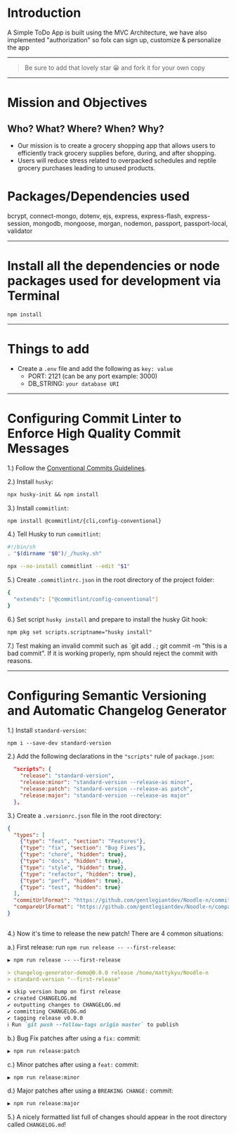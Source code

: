 # Introduction

A Simple ToDo App is built using the MVC Architecture, we have also implemented "authorization" so folx can sign up, customize & personalize the app 

---

> Be sure to add that lovely star 😀 and fork it for your own copy

---

# Mission and Objectives
## Who? What? Where? When? Why?

- Our mission is to create a grocery shopping app that allows users to efficiently track grocery supplies before, during, and after shopping.
- Users will reduce stress related to overpacked schedules and reptile grocery purchases leading to unused products.

# Packages/Dependencies used 

bcrypt, connect-mongo, dotenv, ejs, express, express-flash, express-session, mongodb, mongoose, morgan, nodemon, passport, passport-local, validator

---

# Install all the dependencies or node packages used for development via Terminal

`npm install` 

---

# Things to add

- Create a `.env` file and add the following as `key: value` 
  - PORT: 2121 (can be any port example: 3000) 
  - DB_STRING: `your database URI` 

 ---

# Configuring Commit Linter to Enforce High Quality Commit Messages
1.) Follow the [Conventional Commits Guidelines](https://www.conventionalcommits.org/en/v1.0.0/).

2.) Install `husky`:
```md
npx husky-init && npm install
```

3.) Install `commitlint`:
```md
npm install @commitlint/{cli,config-conventional}
```

4.) Tell Husky to run `commitlint`:
```bash
#!/bin/sh
. "$(dirname "$0")/_/husky.sh"

npx --no-install commitlint --edit "$1"
```

5.) Create `.commitlintrc.json` in the root directory of the project folder:
```bash
{
  "extends": ["@commitlint/config-conventional"]
}
```

6.) Set script `husky install` and prepare to install the husky Git hook: 
```md
npm pkg set scripts.scriptname="husky install"
```

7.) Test making an invalid commit such as `git add . ; git commit -m "this is a bad commit". If it is working properly, npm should reject the commit with reasons.

---

# Configuring Semantic Versioning and Automatic Changelog Generator

1.) Install `standard-version`:
```md
npm i --save-dev standard-version
```

2.) Add the following declarations in the `"scripts"` rule of `package.json`:
```json
  "scripts": {
    "release": "standard-version",
    "release:minor": "standard-version --release-as minor",
    "release:patch": "standard-version --release-as patch",
    "release:major": "standard-version --release-as major"
  },
```

3.) Create a `.versionrc.json` file in the root directory:
```json
{
  "types": [
    {"type": "feat", "section": "Features"},
    {"type": "fix", "section": "Bug Fixes"},
    {"type": "chore", "hidden": true},
    {"type": "docs", "hidden": true},
    {"type": "style", "hidden": true},
    {"type": "refactor", "hidden": true},
    {"type": "perf", "hidden": true},
    {"type": "test", "hidden": true}
  ],
  "commitUrlFormat": "https://github.com/gentlegiantdev/Noodle-n/commits/{{hash}}",
  "compareUrlFormat": "https://github.com/gentlegiantdev/Noodle-n/compare/{{previousTag}}...{{currentTag}}"
}
  
```

4.) Now it's time to release the new patch! There are 4 common situations:

a.) First release: run `npm run release -- --first-release`:
```md
▶ npm run release -- --first-release

> changelog-generator-demo@0.0.0 release /home/mattykyu/Noodle-n
> standard-version "--first-release"

✖ skip version bump on first release
✔ created CHANGELOG.md
✔ outputting changes to CHANGELOG.md
✔ committing CHANGELOG.md
✔ tagging release v0.0.0
ℹ Run `git push --follow-tags origin master` to publish
```

b.) Bug Fix patches after using a `fix:` commit:
```md
▶ npm run release:patch
```

c.) Minor patches after using a `feat:` commit:
```md
▶ npm run release:minor
```

d.) Major patches after using a `BREAKING CHANGE:` commit:
```md
▶ npm run release:major
```

5.) A nicely formatted list full of changes should appear in the root directory called `CHANGELOG.md`!